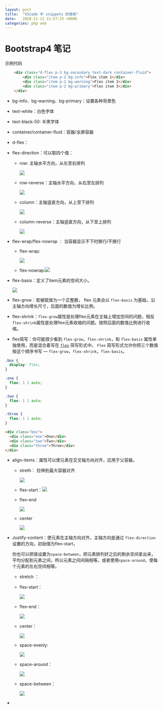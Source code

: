 ```yaml
---
layout: post
title:  "VSCode 中 snippets 的使用"
date:   2020-11-12 21:57:25 +0800
categories: php web
---
```


# Bootstrap4 笔记

示例代码

```html
    <div class="d-flex p-3 bg-secondary text-dark container-fluid">
        <div class="item p-2 bg-info">Flex item 1</div>
        <div class="item p-2 bg-warning">Flex item 2</div>
        <div class="item p-2 bg-primary">Flex item 3</div>
    </div>
```



* bg-info、bg-warning、bg-primary：设置各种背景色

* text-white：白色字体

* text-black-50: 半黑字体

* container/container-fluid：容器/全屏容器

* d-flex：

* flex-direction：可以取四个值：

  - row: 主轴水平方向，从左至右排列

    ![](http://yinyang.space/img/20210314_flex-row.png)

  - row-reverse：主轴水平方向，从右至左排列

    ![](http://yinyang.space/img/20210314-flex-row-reverse.png)

  - column：主轴竖直方向，从上至下排列

    ![](http://yinyang.space/img/20210314-flex-direction-column.png)

  - column-reverse：主轴竖直方向，从下至上排列

    ![](http://yinyang.space/img/20210314-flex-column-reverse.png)

* flex-wrap/flex-nowrap ： 当容器显示不下时换行/不换行

  - flex-wrap:

    ![](http://yinyang.space/img/20210314-wrap.png)

  

  - flex-nowrap:![](http://yinyang.space/img/20210314-nowrap.png)

  

* flex-basis：定义了item元素的空间大小。

  ![](http://yinyang.space/img/20210314-flex-basis.png)

* flex-grow：若被赋值为一个正整数， flex 元素会以 `flex-basis` 为基础，沿主轴方向增长尺寸，后面的数值为增长比例。

* flex-shrink：`flex-grow`属性是处理flex元素在主轴上增加空间的问题，相反`flex-shrink`属性是处理flex元素收缩的问题。按照后面的数值比例进行收缩。

* flex简写：你可能很少看到 `flex-grow`，`flex-shrink`，和 `flex-basis` 属性单独使用，而是混合着写在 [`flex`](https://developer.mozilla.org/zh-CN/docs/Web/CSS/flex) 简写形式中。 `Flex` 简写形式允许你把三个数值按这个顺序书写 — `flex-grow`，`flex-shrink`，`flex-basis`。

```css
.box {
  display: flex;
}

.one {
  flex: 1 1 auto;
}

.two {
  flex: 1 1 auto;
}

.three {
  flex: 1 1 auto;
}

```

```html
<div class="box">
  <div class="one">One</div>
  <div class="two">Two</div>
  <div class="three">Three</div>
</div>
```

* align-items：属性可以使元素在交叉轴方向对齐，应用于父容器。

  - streth： 拉伸到最大容器对齐

    ![](http://yinyang.space/img/20210314-flex-streth.png)

  - flex-start：![](http://yinyang.space/img/20210314-flex-align-start.png)

  - flex-end

    ![](http://yinyang.space/img/20210314-flex-item-end.png)

  - center

    ![](http://yinyang.space/img/20210314-flex-center.png)

  

* Justify-content：使元素在主轴方向对齐，主轴方向是通过 `flex-direction` 设置的方向，初始值为flex-start，

  你也可以把值设置为`space-between`，把元素排列好之后的剩余空间拿出来，平均分配到元素之间，所以元素之间间隔相等。或者使用`space-around`，使每个元素的左右空间相等。

  - stretch ：

  - flex-start：

    ![](http://yinyang.space/img/20210314-flex-justify-start.png)

  - flex-end：

    ![](http://yinyang.space/img/20210314-flex-justify-end.png)

  - center：

    ![](http://yinyang.space/img/20210314-flex-justify-center.png)

  - space-evenly:

    ![](http://yinyang.space/img/20210314-flex-space-evenly.png)

  - space-around：

    ![](http://yinyang.space/img/20210314-flex-space-around.png)

  - space-between：

    ![](http://yinyang.space/img/20210314-flex-space-between.png)

* 